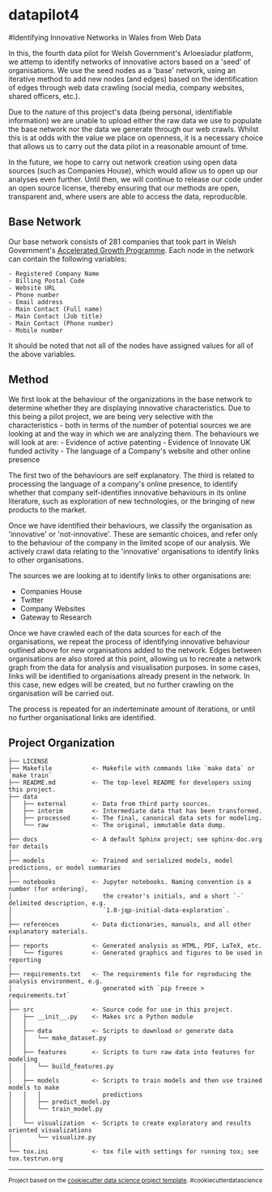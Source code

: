 datapilot4
==============================

#Identifying Innovative Networks in Wales from Web Data

In this, the fourth data pilot for Welsh Government's Arloesiadur platform, we attemp to identify networks of innovative actors based on a 'seed' of organisations. We use the seed nodes as a 'base' network, using an iterative method to add new nodes (and edges) based on the identification of edges through web data crawling (social media, company websites, shared officers, etc.).

Due to the nature of this project's data (being personal, identifiable information) we are unable to upload either the raw data we use to populate the base network nor the data we generate through our web crawls. Whilst this is at odds with the value we place on openness, it is a necessary choice that allows us to carry out the data pilot in a reasonable amount of time.

In the future, we hope to carry out network creation using open data sources (such as Companies House), which would allow us to open up our analyses even further. Until then, we will continue to release our code under an open source license, thereby ensuring that our methods are open, transparent and, where users are able to access the data, reproducible.

## Base Network

Our base network consists of 281 companies that took part in Welsh Government's [Accelerated Growth Programme](https://businesswales.gov.wales/growth/). Each node in the network can contain the following variables:

    - Registered Company Name
    - Billing Postal Code
    - Website URL
    - Phone number
    - Email address
    - Main Contact (Full name)
    - Main Contact (Job title)
    - Main Contact (Phone number)
    - Mobile number

It should be noted that not all of the nodes have assigned values for all of the above variables.

## Method

We first look at the behaviour of the organizations in the base network to determine whether they are displaying innovative characteristics. Due to this being a pilot project, we are being very selective with the characteristics - both in terms of the number of potential sources we are looking at and the way in which we are analyzing them. The behaviours we will look at are:
    - Evidence of active patenting
    - Evidence of Innovate UK funded activity
    - The language of a Company's website and other online presence

The first two of the behaviours are self explanatory. The third is related to processing the language of a company's online presence, to identify whether that company self-identifies innovative behaviours in its online literature, such as exploration of new technologies, or the bringing of new products to the market.

Once we have identified their behaviours, we classify the organisation as 'innovative' or 'not-innovative'. These are semantic choices, and refer only to the behaviour of the company in the limited scope of our analysis. We actively crawl data relating to the 'innovative' organisations to identify links to other organisations.

The sources we are looking at to identify links to other organisations are:

- Companies House
- Twitter
- Company Websites
- Gateway to Research

Once we have crawled each of the data sources for each of the organisations, we repeat the process of identifying innovative behaviour outlined above for new organisations added to the network. Edges between organisations are also stored at this point, allowing us to recreate a network graph from the data for analysis and visualisation purposes. In some cases, links will be identified to organisations already present in the network. In this case, new edges will be created, but no further crawling on the organisation will be carried out.

The process is repeated for an inderteminate amount of iterations, or until no further organisational links are identified.


Project Organization
------------

    ├── LICENSE
    ├── Makefile           <- Makefile with commands like `make data` or `make train`
    ├── README.md          <- The top-level README for developers using this project.
    ├── data
    │   ├── external       <- Data from third party sources.
    │   ├── interim        <- Intermediate data that has been transformed.
    │   ├── processed      <- The final, canonical data sets for modeling.
    │   └── raw            <- The original, immutable data dump.
    │
    ├── docs               <- A default Sphinx project; see sphinx-doc.org for details
    │
    ├── models             <- Trained and serialized models, model predictions, or model summaries
    │
    ├── notebooks          <- Jupyter notebooks. Naming convention is a number (for ordering),
    │                         the creator's initials, and a short `-` delimited description, e.g.
    │                         `1.0-jqp-initial-data-exploration`.
    │
    ├── references         <- Data dictionaries, manuals, and all other explanatory materials.
    │
    ├── reports            <- Generated analysis as HTML, PDF, LaTeX, etc.
    │   └── figures        <- Generated graphics and figures to be used in reporting
    │
    ├── requirements.txt   <- The requirements file for reproducing the analysis environment, e.g.
    │                         generated with `pip freeze > requirements.txt`
    │
    ├── src                <- Source code for use in this project.
    │   ├── __init__.py    <- Makes src a Python module
    │   │
    │   ├── data           <- Scripts to download or generate data
    │   │   └── make_dataset.py
    │   │
    │   ├── features       <- Scripts to turn raw data into features for modeling
    │   │   └── build_features.py
    │   │
    │   ├── models         <- Scripts to train models and then use trained models to make
    │   │   │                 predictions
    │   │   ├── predict_model.py
    │   │   └── train_model.py
    │   │
    │   └── visualization  <- Scripts to create exploratory and results oriented visualizations
    │       └── visualize.py
    │
    └── tox.ini            <- tox file with settings for running tox; see tox.testrun.org


--------

<p><small>Project based on the <a target="_blank" href="https://drivendata.github.io/cookiecutter-data-science/">cookiecutter data science project template</a>. #cookiecutterdatascience</small></p>
